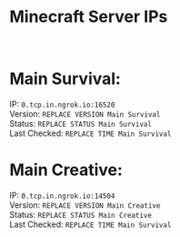 
# Minecraft Server IPs

</br><h1>Main Survival:</h1>IP: `0.tcp.in.ngrok.io:16520` </br> Version: `REPLACE VERSION Main Survival` </br> Status: `REPLACE STATUS Main Survival` </br> Last Checked: `REPLACE TIME Main Survival`
</br><h1>Main Creative:</h1>IP: `0.tcp.in.ngrok.io:14504` </br> Version: `REPLACE VERSION Main Creative` </br> Status: `REPLACE STATUS Main Creative` </br> Last Checked: `REPLACE TIME Main Survival`
